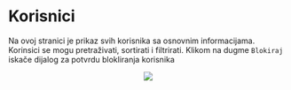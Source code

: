 # Korisnici

Na ovoj stranici je prikaz svih korisnika sa osnovnim informacijama. Korinsici se mogu pretraživati, sortirati i filtrirati. Klikom na dugme `Blokiraj` iskače dijalog za potvrdu blokliranja korisnika
<p align="center">
  <img src="/pregledKorisnikaAdmin.jpg">
</p>
